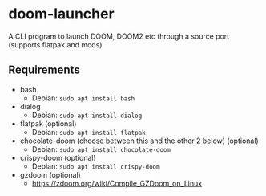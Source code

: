 # doom-launcher
A CLI program to launch DOOM, DOOM2 etc through a source port (supports flatpak and mods)

## Requirements
- bash
    - Debian: `sudo apt install bash`
- dialog
    - Debian: `sudo apt install dialog`
- flatpak (optional)
    - Debian: `sudo apt install flatpak`
- chocolate-doom (choose between this and the other 2 below) (optional)
    - Debian: `sudo apt install chocolate-doom`
- crispy-doom (optional)
    - Debian: `sudo apt install crispy-doom`
- gzdoom (optional)
    - https://zdoom.org/wiki/Compile_GZDoom_on_Linux

